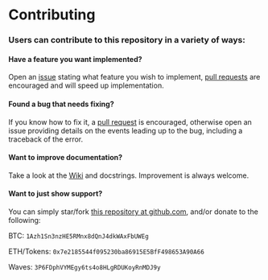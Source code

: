 # Contributing

### Users can contribute to this repository in a variety of ways:

#### Have a feature you want implemented?

  Open an [issue](https://github.com/brianmcmichael/poloniex_api/issues) stating what feature you wish to implement, [pull requests](https://github.com/brianmcmichael/poloniex_api/pulls) are encouraged and will speed up implementation.   

#### Found a bug that needs fixing?

  If you know how to fix it, a [pull request](https://github.com/brianmcmichael/poloniex_api/pulls) is encouraged, otherwise open an issue providing details on the events leading up to the bug, including a traceback of the error.  

#### Want to improve documentation?

  Take a look at the [Wiki](https://github.com/brianmcmichael/poloniex_api/wiki) and docstrings. Improvement is always welcome.

#### Want to just show support?

  You can simply star/fork [this repository at github.com](https://github.com/brianmcmichael/poloniex_api), and/or donate to the following:

  BTC: `1Azh1Sn3nzHE5RMnx8dQnJ4dkWAxFbUWEg`
  
  ETH/Tokens: `0x7e2185544f095230ba86915E5BfF498653A90A66`
  
  Waves: `3P6FDphVYMEgy6ts4o8HLgRDUKoyRnMDJ9y`
